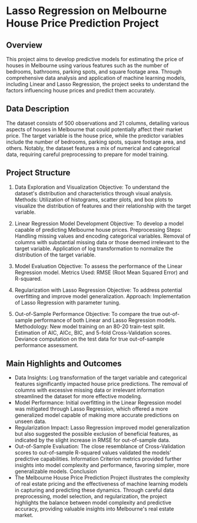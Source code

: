 # Lasso Regression on Melbourne House Price Prediction Project

## Overview
This project aims to develop predictive models for estimating the price of houses in Melbourne using various features such as the number of bedrooms, bathrooms, parking spots, and square footage area. Through comprehensive data analysis and application of machine learning models, including Linear and Lasso Regression, the project seeks to understand the factors influencing house prices and predict them accurately.

## Data Description
The dataset consists of 500 observations and 21 columns, detailing various aspects of houses in Melbourne that could potentially affect their market price. The target variable is the house price, while the predictor variables include the number of bedrooms, parking spots, square footage area, and others. Notably, the dataset features a mix of numerical and categorical data, requiring careful preprocessing to prepare for model training.

## Project Structure
1. Data Exploration and Visualization
Objective: To understand the dataset's distribution and characteristics through visual analysis.
Methods: Utilization of histograms, scatter plots, and box plots to visualize the distribution of features and their relationship with the target variable.

2. Linear Regression Model Development
Objective: To develop a model capable of predicting Melbourne house prices.
Preprocessing Steps:
Handling missing values and encoding categorical variables.
Removal of columns with substantial missing data or those deemed irrelevant to the target variable.
Application of log transformation to normalize the distribution of the target variable.

3. Model Evaluation
Objective: To assess the performance of the Linear Regression model.
Metrics Used: RMSE (Root Mean Squared Error) and R-squared.

4. Regularization with Lasso Regression
Objective: To address potential overfitting and improve model generalization.
Approach: Implementation of Lasso Regression with parameter tuning.

5. Out-of-Sample Performance
Objective: To compare the true out-of-sample performance of both Linear and Lasso Regression models.
Methodology:
New model training on an 80-20 train-test split.
Estimation of AIC, AICc, BIC, and 5-fold Cross-Validation scores.
Deviance computation on the test data for true out-of-sample performance assessment.

## Main Highlights and Outcomes

- Data Insights: Log transformation of the target variable and categorical features significantly impacted house price predictions. The removal of columns with excessive missing data or irrelevant information streamlined the dataset for more effective modeling.
- Model Performance: Initial overfitting in the Linear Regression model was mitigated through Lasso Regression, which offered a more generalized model capable of making more accurate predictions on unseen data.
- Regularization Impact: Lasso Regression improved model generalization but also suggested the possible exclusion of beneficial features, as indicated by the slight increase in RMSE for out-of-sample data.
- Out-of-Sample Evaluation: The close resemblance of Cross-Validation scores to out-of-sample R-squared values validated the models' predictive capabilities. Information Criterion metrics provided further insights into model complexity and performance, favoring simpler, more generalizable models.
Conclusion
- The Melbourne House Price Prediction Project illustrates the complexity of real estate pricing and the effectiveness of machine learning models in capturing and predicting these dynamics. Through careful data preprocessing, model selection, and regularization, the project highlights the balance between model complexity and predictive accuracy, providing valuable insights into Melbourne's real estate market.